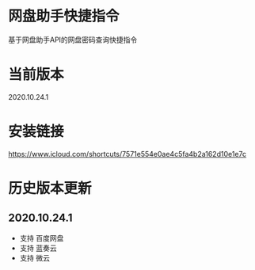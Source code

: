 # 网盘助手快捷指令

基于网盘助手API的网盘密码查询快捷指令

# 当前版本
2020.10.24.1

# 安装链接
https://www.icloud.com/shortcuts/7571e554e0ae4c5fa4b2a162d10e1e7c

# 历史版本更新
## 2020.10.24.1
* 支持 百度网盘
* 支持 蓝奏云
* 支持 微云
